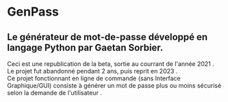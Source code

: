 # GenPass 
## Le générateur de mot-de-passe développé en langage Python par Gaetan Sorbier. <br>
Ceci est une republication de la beta, sortie au courrant de l'année 2021 . <br>
Le projet fut abandonné pendant 2 ans, puis reprit en 2023 . <br>
Ce projet fonctionnant en ligne de commande (sans Interface Graphique/GUI) consiste à générer un mot de passe plus ou moins sécurisé selon la demande de l'utilisateur . 
